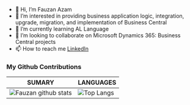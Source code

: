 - 👋 Hi, I’m Fauzan Azam
- 👀 I’m interested in providing business application logic, integration, upgrade, migration, and implementation of Business Central
- 🌱 I’m currently learning AL Language
- 💞️ I’m looking to collaborate on Microsoft Dynamics 365: Business Central projects
- 📫 How to reach me [LinkedIn](https://www.linkedin.com/in/fauzan-azam/)

### My Github Contributions
| **SUMARY**                                                                                                                                              | **LANGUAGES**                                                                                                                                         |
| ------------------------------------------------------------------------------------------------------------------------------------------------------- | ----------------------------------------------------------------------------------------------------------------------------------------------------- |
![Fauzan github stats](https://github-readme-stats.vercel.app/api?username=fauzanazam-DI&show_icons=true&count_private=true)| ![Top Langs](https://github-readme-stats.vercel.app/api/top-langs/?username=fauzanazam-DI&layout=compact)

<!---
fauzanazam-DI/fauzanazam-DI is a ✨ special ✨ repository because its `README.md` (this file) appears on your GitHub profile.
You can click the Preview link to take a look at your changes.
--->
